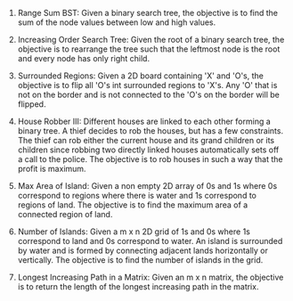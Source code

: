 1. Range Sum BST: Given a binary search tree, the objective is to find the sum of the node values between low and high values.

2. Increasing Order Search Tree: Given the root of a binary search tree, the objective is to rearrange the tree such that the leftmost node is the root and every node has only right child. 

3. Surrounded Regions: Given a 2D board containing 'X' and 'O's, the objective is to flip all 'O's int surrounded regions to 'X's. Any 'O' that is not on the border and is not connected to the 'O's on the border will be flipped. 

4. House Robber III: Different houses are linked to each other forming a binary tree. A thief decides to rob the houses, but has a few constraints. The thief can rob either the current house and its grand children or its children since robbing two directly linked houses automatically sets off a call to the police. The objective is to rob houses in such a way that the profit is maximum.

5. Max Area of Island: Given a non empty 2D array of 0s and 1s where 0s correspond to regions where there is water and 1s correspond to regions of land. The objective is to find the maximum area of a connected region of land. 

6. Number of Islands: Given a m x n 2D grid of 1s and 0s where 1s correspond to land and 0s correspond to water. An island is surrounded by water and is formed by connecting adjacent lands horizontally or vertically. The objective is to find the number of islands in the grid. 

7. Longest Increasing Path in a Matrix: Given an m x n matrix, the objective is to return the length of the longest increasing path in the matrix. 